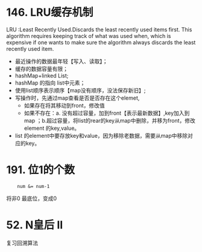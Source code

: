 # 146. LRU缓存机制

LRU :Least Recently Used.Discards the least recently used items first. This algorithm requires keeping track of what was used when, which is expensive if one wants to make sure the algorithm always discards the least recently used item.

- 最近操作的数据最年轻【写入、读取】；
- 缓存的数据容量有限；
- hashMap+linked List;
- hashMap 的指向 list中元素；
- 使用list顺序表示顺序【map没有顺序，没法保存新旧】;
- 写操作时，先通过map查看是否是否存在这个elemet,
  - 如果存在将其移动到front，修改值
  - 如果不存在：a. 没有超过容量，加到front【表示最新数据】,key加入到map ；b.超过容量，将list的rear的key从map中删除，并移为front，修改element 的key,value。
- list 的element中要存放key和value，因为移除老数据，需要从map中移除对应的key。

# 191. 位1的个数

        num &= num-1

将非0 最底位，变成0

# 52. N皇后 II

复习回溯算法
